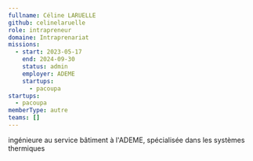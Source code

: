 ```yaml
---
fullname: Céline LARUELLE
github: celinelaruelle
role: intrapreneur
domaine: Intraprenariat
missions:
  - start: 2023-05-17
    end: 2024-09-30
    status: admin
    employer: ADEME
    startups:
      - pacoupa
startups:
  - pacoupa
memberType: autre
teams: []
---
```

ingénieure au service bâtiment à l'ADEME, spécialisée dans les systèmes thermiques